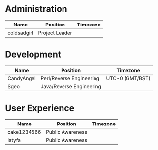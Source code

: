 # Administration

| Name | Position | Timezone |
| - | - | - |
| coldsadgirl | Project Leader ||

# Development

| Name | Position | Timezone |
| - | - | - |
| CandyAngel | Perl/Reverse Engineering | UTC-0 (GMT/BST) |
| Sgeo | Java/Reverse Engineering ||

# User Experience

| Name | Position | Timezone |
| - | - | - |
| cake1234566 | Public Awareness ||
| latyfa | Public Awareness ||